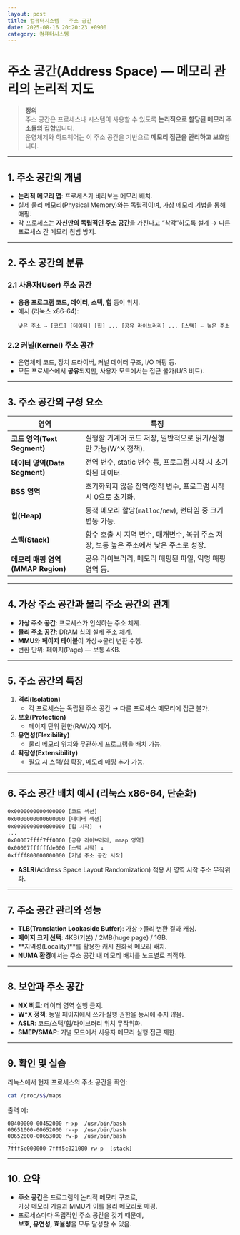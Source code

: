 ```yaml
---
layout: post
title: 컴퓨터시스템 - 주소 공간
date: 2025-08-16 20:20:23 +0900
category: 컴퓨터시스템
---
```

# 주소 공간(Address Space) — 메모리 관리의 논리적 지도

> **정의**  
> 주소 공간은 프로세스나 시스템이 사용할 수 있도록 **논리적으로 할당된 메모리 주소들의 집합**입니다.  
> 운영체제와 하드웨어는 이 주소 공간을 기반으로 **메모리 접근을 관리하고 보호**합니다.

---

## 1. 주소 공간의 개념

- **논리적 메모리 맵**: 프로세스가 바라보는 메모리 배치.
- 실제 물리 메모리(Physical Memory)와는 독립적이며, 가상 메모리 기법을 통해 매핑.
- 각 프로세스는 **자신만의 독립적인 주소 공간**을 가진다고 “착각”하도록 설계 → 다른 프로세스 간 메모리 침범 방지.

---

## 2. 주소 공간의 분류

### 2.1 사용자(User) 주소 공간
- **응용 프로그램 코드, 데이터, 스택, 힙** 등이 위치.
- 예시 (리눅스 x86-64):
  ```
  낮은 주소 → [코드] [데이터] [힙] ... [공유 라이브러리] ... [스택] ← 높은 주소
  ```

### 2.2 커널(Kernel) 주소 공간
- 운영체제 코드, 장치 드라이버, 커널 데이터 구조, I/O 매핑 등.
- 모든 프로세스에서 **공유**되지만, 사용자 모드에서는 접근 불가(U/S 비트).

---

## 3. 주소 공간의 구성 요소

| 영역          | 특징 |
|---------------|------|
| **코드 영역(Text Segment)** | 실행할 기계어 코드 저장, 일반적으로 읽기/실행만 가능(W^X 정책). |
| **데이터 영역(Data Segment)** | 전역 변수, static 변수 등, 프로그램 시작 시 초기화된 데이터. |
| **BSS 영역** | 초기화되지 않은 전역/정적 변수, 프로그램 시작 시 0으로 초기화. |
| **힙(Heap)** | 동적 메모리 할당(`malloc`/`new`), 런타임 중 크기 변동 가능. |
| **스택(Stack)** | 함수 호출 시 지역 변수, 매개변수, 복귀 주소 저장, 보통 높은 주소에서 낮은 주소로 성장. |
| **메모리 매핑 영역(MMAP Region)** | 공유 라이브러리, 메모리 매핑된 파일, 익명 매핑 영역 등. |

---

## 4. 가상 주소 공간과 물리 주소 공간의 관계

- **가상 주소 공간**: 프로세스가 인식하는 주소 체계.
- **물리 주소 공간**: DRAM 칩의 실제 주소 체계.
- **MMU**와 **페이지 테이블**이 가상→물리 변환 수행.
- 변환 단위: 페이지(Page) — 보통 4KB.

---

## 5. 주소 공간의 특징

1. **격리(Isolation)**  
   - 각 프로세스는 독립된 주소 공간 → 다른 프로세스 메모리에 접근 불가.
2. **보호(Protection)**  
   - 페이지 단위 권한(R/W/X) 제어.
3. **유연성(Flexibility)**  
   - 물리 메모리 위치와 무관하게 프로그램을 배치 가능.
4. **확장성(Extensibility)**  
   - 필요 시 스택/힙 확장, 메모리 매핑 추가 가능.

---

## 6. 주소 공간 배치 예시 (리눅스 x86-64, 단순화)

```
0x0000000000400000 [코드 섹션]
0x0000000000600000 [데이터 섹션]
0x0000000000800000 [힙 시작]  ↑
...
0x00007ffff7ff0000 [공유 라이브러리, mmap 영역]
0x00007ffffffde000 [스택 시작] ↓
0xffff800000000000 [커널 주소 공간 시작]
```

- **ASLR**(Address Space Layout Randomization) 적용 시 영역 시작 주소 무작위화.

---

## 7. 주소 공간 관리와 성능

- **TLB(Translation Lookaside Buffer)**: 가상→물리 변환 결과 캐싱.
- **페이지 크기 선택**: 4KB(기본) / 2MB(huge page) / 1GB.
- **지역성(Locality)**를 활용한 캐시 친화적 메모리 배치.
- **NUMA 환경**에서는 주소 공간 내 메모리 배치를 노드별로 최적화.

---

## 8. 보안과 주소 공간

- **NX 비트**: 데이터 영역 실행 금지.
- **W^X 정책**: 동일 페이지에서 쓰기·실행 권한을 동시에 주지 않음.
- **ASLR**: 코드/스택/힙/라이브러리 위치 무작위화.
- **SMEP/SMAP**: 커널 모드에서 사용자 메모리 실행·접근 제한.

---

## 9. 확인 및 실습

리눅스에서 현재 프로세스의 주소 공간을 확인:
```bash
cat /proc/$$/maps
```
출력 예:
```
00400000-00452000 r-xp  /usr/bin/bash
00651000-00652000 r--p  /usr/bin/bash
00652000-00653000 rw-p  /usr/bin/bash
...
7fff5c000000-7fff5c021000 rw-p  [stack]
```

---

## 10. 요약

- **주소 공간**은 프로그램의 논리적 메모리 구조로,  
  가상 메모리 기술과 MMU가 이를 물리 메모리로 매핑.
- 프로세스마다 독립적인 주소 공간을 갖기 때문에,  
  **보호, 유연성, 효율성**을 모두 달성할 수 있음.
